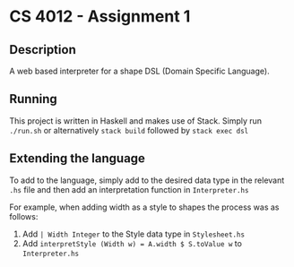 # CS 4012 - Assignment 1

## Description
A web based interpreter for a shape DSL (Domain Specific Language).

## Running
This project is written in Haskell and makes use of Stack. Simply run `./run.sh` or alternatively `stack build` followed by `stack exec dsl`

## Extending the language
To add to the language, simply add to the desired data type in the relevant `.hs` file and then add an interpretation function in `Interpreter.hs`

For example, when adding width as a style to shapes the process was as follows:
  1. Add ```| Width Integer``` to the Style data type in `Stylesheet.hs`
  2. Add ```interpretStyle (Width w) = A.width $ S.toValue w``` to `Interpreter.hs`
